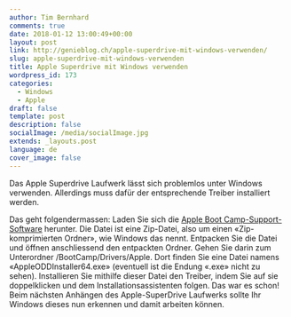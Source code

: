 ```yaml
---
author: Tim Bernhard
comments: true
date: 2018-01-12 13:00:49+00:00
layout: post
link: http://genieblog.ch/apple-superdrive-mit-windows-verwenden/
slug: apple-superdrive-mit-windows-verwenden
title: Apple Superdrive mit Windows verwenden
wordpress_id: 173
categories:
  - Windows
  - Apple
draft: false
template: post
description: false
socialImage: /media/socialImage.jpg
extends: _layouts.post
language: de
cover_image: false
---
```


Das Apple Superdrive Laufwerk lässt sich problemlos unter Windows verwenden. Allerdings muss dafür der entsprechende Treiber installiert werden.

Das geht folgendermassen: Laden Sie sich die [Apple Boot Camp-Support-Software](https://support.apple.com/kb/DL1837?viewlocale=de_DE&locale=de_CH) herunter. Die Datei ist eine Zip-Datei, also um einen «Zip-komprimierten Ordner», wie Windows das nennt. Entpacken Sie die Datei und öffnen anschliessend den entpackten Ordner. Gehen Sie darin zum Unterordner /BootCamp/Drivers/Apple. Dort finden Sie eine Datei namens «AppleODDInstaller64.exe» (eventuell ist die Endung «.exe» nicht zu sehen). Installieren Sie mithilfe dieser Datei den Treiber, indem Sie auf sie doppelklicken und dem Installationsassistenten folgen. Das war es schon! Beim nächsten Anhängen des Apple-SuperDrive Laufwerks sollte Ihr Windows dieses nun erkennen und damit arbeiten können.
